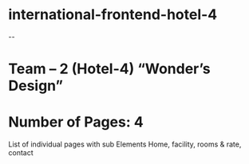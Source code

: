 # international-frontend-hotel-4
--
# Team – 2 (Hotel-4) “Wonder’s Design”
# Number of Pages: 4
List of individual pages with sub Elements
Home, facility, rooms & rate, contact

